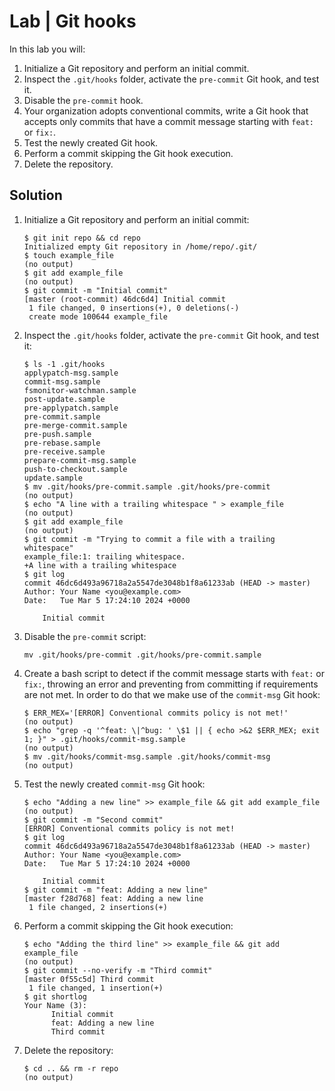 # Lab | Git hooks

In this lab you will:

1. Initialize a Git repository and perform an initial commit.
2. Inspect the `.git/hooks` folder, activate the `pre-commit` Git
   hook, and test it.
3. Disable the `pre-commit` hook.
4. Your organization adopts conventional commits, write a Git hook that accepts
   only commits that have a commit message starting with `feat:` or `fix:`.
5. Test the newly created Git hook.
6. Perform a commit skipping the Git hook execution.
7. Delete the repository.

## Solution

1. Initialize a Git repository and perform an initial commit:

   ```console
   $ git init repo && cd repo
   Initialized empty Git repository in /home/repo/.git/
   $ touch example_file
   (no output)
   $ git add example_file
   (no output)
   $ git commit -m "Initial commit"
   [master (root-commit) 46dc6d4] Initial commit
    1 file changed, 0 insertions(+), 0 deletions(-)
    create mode 100644 example_file
   ```

2. Inspect the `.git/hooks` folder, activate the `pre-commit` Git
   hook, and test it:

   ```console
   $ ls -1 .git/hooks
   applypatch-msg.sample
   commit-msg.sample
   fsmonitor-watchman.sample
   post-update.sample
   pre-applypatch.sample
   pre-commit.sample
   pre-merge-commit.sample
   pre-push.sample
   pre-rebase.sample
   pre-receive.sample
   prepare-commit-msg.sample
   push-to-checkout.sample
   update.sample
   $ mv .git/hooks/pre-commit.sample .git/hooks/pre-commit
   (no output)
   $ echo "A line with a trailing whitespace " > example_file
   (no output)
   $ git add example_file
   (no output)
   $ git commit -m "Trying to commit a file with a trailing whitespace"
   example_file:1: trailing whitespace.
   +A line with a trailing whitespace
   $ git log
   commit 46dc6d493a96718a2a5547de3048b1f8a61233ab (HEAD -> master)
   Author: Your Name <you@example.com>
   Date:   Tue Mar 5 17:24:10 2024 +0000

       Initial commit
   ```

3. Disable the `pre-commit` script:

   ```console
   mv .git/hooks/pre-commit .git/hooks/pre-commit.sample
   ```

4. Create a bash script to detect if the commit message starts with
   `feat:` or `fix:`, throwing an error and preventing from committing if
   requirements are not met. In order to do that we make use of the
   `commit-msg` Git hook:

   ```console
   $ ERR_MEX='[ERROR] Conventional commits policy is not met!'
   (no output)
   $ echo "grep -q '^feat: \|^bug: ' \$1 || { echo >&2 $ERR_MEX; exit 1; }" > .git/hooks/commit-msg.sample
   (no output)
   $ mv .git/hooks/commit-msg.sample .git/hooks/commit-msg
   (no output)
   ```

5. Test the newly created `commit-msg` Git hook:

   ```console
   $ echo "Adding a new line" >> example_file && git add example_file
   (no output)
   $ git commit -m "Second commit"
   [ERROR] Conventional commits policy is not met!
   $ git log
   commit 46dc6d493a96718a2a5547de3048b1f8a61233ab (HEAD -> master)
   Author: Your Name <you@example.com>
   Date:   Tue Mar 5 17:24:10 2024 +0000

       Initial commit
   $ git commit -m "feat: Adding a new line"
   [master f28d768] feat: Adding a new line
    1 file changed, 2 insertions(+)
   ```

6. Perform a commit skipping the Git hook execution:

   ```console
   $ echo "Adding the third line" >> example_file && git add example_file
   (no output)
   $ git commit --no-verify -m "Third commit"
   [master 0f55c5d] Third commit
    1 file changed, 1 insertion(+)
   $ git shortlog
   Your Name (3):
         Initial commit
         feat: Adding a new line
         Third commit
   ```

7. Delete the repository:

   ```console
   $ cd .. && rm -r repo
   (no output)
   ```
